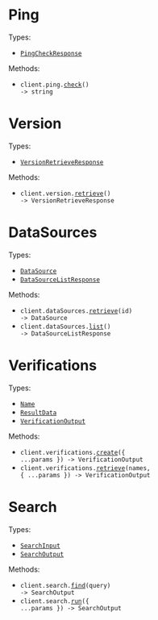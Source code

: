# Ping

Types:

- <code><a href="./src/resources/ping.ts">PingCheckResponse</a></code>

Methods:

- <code title="get /ping">client.ping.<a href="./src/resources/ping.ts">check</a>() -> string</code>

# Version

Types:

- <code><a href="./src/resources/version.ts">VersionRetrieveResponse</a></code>

Methods:

- <code title="get /version">client.version.<a href="./src/resources/version.ts">retrieve</a>() -> VersionRetrieveResponse</code>

# DataSources

Types:

- <code><a href="./src/resources/data-sources.ts">DataSource</a></code>
- <code><a href="./src/resources/data-sources.ts">DataSourceListResponse</a></code>

Methods:

- <code title="get /data_sources/{id}">client.dataSources.<a href="./src/resources/data-sources.ts">retrieve</a>(id) -> DataSource</code>
- <code title="get /data_sources">client.dataSources.<a href="./src/resources/data-sources.ts">list</a>() -> DataSourceListResponse</code>

# Verifications

Types:

- <code><a href="./src/resources/verifications.ts">Name</a></code>
- <code><a href="./src/resources/verifications.ts">ResultData</a></code>
- <code><a href="./src/resources/verifications.ts">VerificationOutput</a></code>

Methods:

- <code title="post /verifications">client.verifications.<a href="./src/resources/verifications.ts">create</a>({ ...params }) -> VerificationOutput</code>
- <code title="get /verifications/{names}">client.verifications.<a href="./src/resources/verifications.ts">retrieve</a>(names, { ...params }) -> VerificationOutput</code>

# Search

Types:

- <code><a href="./src/resources/search.ts">SearchInput</a></code>
- <code><a href="./src/resources/search.ts">SearchOutput</a></code>

Methods:

- <code title="get /search/{query}">client.search.<a href="./src/resources/search.ts">find</a>(query) -> SearchOutput</code>
- <code title="post /search">client.search.<a href="./src/resources/search.ts">run</a>({ ...params }) -> SearchOutput</code>
